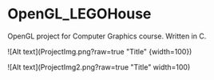 # OpenGL_LEGOHouse
OpenGL project for Computer Graphics course. 
Written in C. 

![Alt text](ProjectImg.png?raw=true "Title" {width=100})


![Alt text](ProjectImg2.png?raw=true "Title" width=100)
